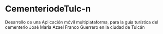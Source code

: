 # CementeriodeTulc-n
Desarrollo de una Aplicación móvil multiplataforma, para la guía turística del cementerio José María Azael Franco Guerrero en la ciudad de Tulcán
